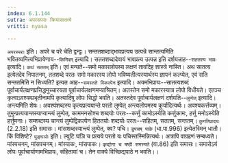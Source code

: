 ```yaml
---
index: 6.1.144
sutra: अपरसपराः क्रियासातत्ये
vritti: nyasa

---
```

`अपरस्पराः` इति। अपरे च परे चेति द्वन्द्वः। सन्ततशब्दाद्भावप्रत्यय उत्पन्ने सान्तत्यमिति भवितव्यमित्यभिप्रायेणाय--`किमिदम्` इत्यादि। सततशब्दादेवायं भावप्रत्य उत्पन्न इति दर्शयन्नाह--`सततस्य भावः` इत्यादि। `कथं सततम्` इति। एवं मन्यते--समो मकारलोपस्य लक्षणं तावदिह शास्त्रे नास्ति। अथ सातत्य इत्येतदेव निपातनम्, ततशब्दे परतः समो मकारस्य लोपो भविष्यतीत्यस्यार्थस्य ज्ञापनं कल्प्येत, एवं सति सन्ततमिति न सिध्यति? इत्यत आह--`समस्तते विकल्पेन` इत्यादि। अयमभिप्रायः--सातत्यशब्दं पूर्वाचार्यलक्षणप्रसिद्धमुच्चारयता पूर्वाचार्यलक्षणमप्याश्रितम्। अतस्तेन समो मकारस्यात्र लोपो विधीयते। एतञ्च कृत्वाऽवश्यम्प्रभृतीनामपि कृत्यादिषु लोपः सिद्धो भवति। अतस्तदेव पूर्वाचार्यलक्षणं दर्शयति--`लुम्पेत्` इत्यादि। अन्त्यमिति शेषः। अवश्यंशब्दस्य कृत्यप्रत्ययान्ते परतो लुम्पेत् अन्त्यलोपमस्य कुर्यादित्यर्थः। अवश्यकर्त्तव्यम्। तुमुन्प्रत्ययान्तस्याप्यान्त्यं लुम्पेत्, काममनसोश्च शब्दयोः परतः--कर्त्तुं कामोऽस्येति कर्त्तुकामः, हर्त्तु मनोऽस्येति हर्त्तुमनाः।
सम्शब्दस्य चान्त्यं लुम्पेद्विकल्पेन हिततयोः शब्दयोः परतः--सहितम्, सततम्, सन्ततम्। `कुगतिप्रादयः` (2.2.18) इति समासः।
मांसशब्दस्यान्त्यं लुम्पेत्, क्व? पचि। `डुपचष् पाके` (धा.पा.996) इत्येतस्मिन् धातौ। किं विशिष्टे? `युङ्घञोः` इति। ल्युटि घञि च प्रत्यये परतो यः पचिस्तस्मिन्नित्यर्थः। अत्रापि वाग्रहणं सम्बध्यते। मांस्पचनम्, मांसपचनम्। मांस्पाकः, मांसपाकः। `कृद्योगा च षष्ठी समस्यते` (वा.86) इति समासः। समासेऽयं लोपः पूर्वाचार्याणामभिप्रायः, संहितायां च। तेन वाक्ये विच्छिद्यपाठे न भवति।।
